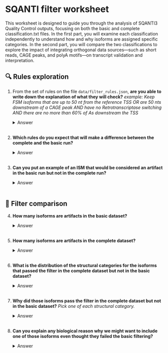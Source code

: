 # SQANTI filter worksheet

This worksheet is designed to guide you through the analysis of SQANTI3 Quality Control outputs, focusing on both the basic and complete classification.txt files. In the first part, you will examine each classification independently to understand how and why isoforms are assigned specific categories. In the second part, you will compare the two classifications to explore the impact of integrating orthogonal data sources—such as short reads, CAGE peaks, and polyA motifs—on transcript validation and interpretation.

## 🔍 Rules exploration

1. From the set of rules on the file `data/filter_rules.json`, **are you able to write down the explanation of what they will check?**
    *example: Keep FSM isoforms that are up to 50 nt from the reference TSS OR are 50 nts downstream of a CAGE peak AND have no Retrotranscriptase switching AND there are no more than 60% of As downstream the TSS*

    <details><summary>Answer</summary>
    - ISM:
        - Keep isforms with all junctions cannonical AND no RT switching AND having no FSM in their associated transcripts AND having more than 50% of the total expression for their associated gene OR
        - Keep isoforms between 2000nt and 15000 nt of length AND being a 3' prime fragment, 5' fragment or internal fragment AND having no RT switching
    - NIC:
        - All their junctions have to be cannoical OR being supported by more than 10 reads AND being within 50nts of the reference TSS AND TTS OR
        - Having at least 10 reads in all their junctions AND being part of a CAGE peak and have a polyA motif
    - rest:
        - Have no RT switching AND being coding AND having less than 60% of As after the TTS (intrapriming candidates) AND at least two exons AND all the junctions canonical OR at least 10 reads to support each junction.
    

    </details><br>

2. **Which rules do you expect that will make a difference between the complete and the basic run?** 
    <details><summary>Answer</summary>
    The rule that include the following parameters:

    - min_cov
    - within_CAGE_peak
    - polyA_motif_found
    - ratio_exp

    Since they come from the orthogonal data only. For example, if a jucntion is not canonical but has at least 10 short reads that support it, it could be considered as valid, as the non-canonical junctions can also happen. 
    </details><br>

3. **Can you put an example of an ISM that would be considered an artifact in the basic run but not in the complete run?**
    <details><summary>Answer</summary>
    For this case, an ISM that has intron retention (the subcategory of `intron_retention` is considered an artifact here) would be eliminated in the basic run. However, this isoform would not be an artifact in the complete run if there are no FSMs for its associated gene (`FSM_class` B) and has 50% of the reads that mapped to the isoforms of the gene (`ratio_exp` > 0.5). As well, all of its junctions will have to be canonical. 
    </details><br>

## 🧠 Filter comparison

4. **How many isoforms are artifacts in the basic dataset?**  
    <details><summary>Answer</summary>
    2347 isoforms are considered artifacts in the basic dataset. 
    </details><br>
5. **How many isoforms are artifacts in the complete dataset?**
    <details><summary>Answer</summary>
    2544 isoforms are considered artifacts in the complete dataset. 
    </details><br>

6. **What is the distribution of the structural categories for the isoforms that passed the filter in the complete dataset but not in the basic dataset?**
    <details><summary>Answer</summary>

    | Structural Category       | count |
    |---------------------------|--------|
    | full-splice_match         | 12     |
    | incomplete-splice_match   | 8      |
    | novel_in_catalog          | 2      |
    </details><br>

7. **Why did those isoforms pass the filter in the complete dataset but not in the basic dataset?** *Pick one of each structural category.*

    <details><summary>Answer</summary>
    
    - FSM: The isoform PB.3831.5 is 104 nucleotides upstream the reference TSS, but when using the complete dataset, it is within a CAGE peak
    - ISM: PB.52952.1 is less than 2000 nts (1690), but it has no FSM associated and has the expression ratio is above 0.5 (0.579)
    - NIC: In both cases, they are more than 50 nts away from the reference TTS, but they have a polyA motif
    </details><br>

8. **Can you explain any biological reason why we might want to include one of those isoforms even thought they failed the basic filtering?**

    <details><summary>Answer</summary>
    In the case of the FSM PB.3831.5, it can be that even though it is nnot within the expected TSS of the reference, the fact that is  supported by a CAGE peak might indicate that it is an alternative TSS.
    </details>
